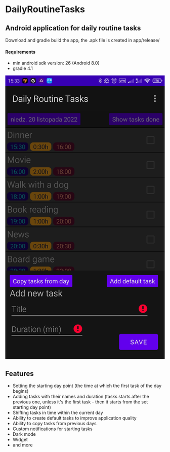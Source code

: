 # DailyRoutineTasks

## Android application for daily routine tasks

Download and gradle build the app, the .apk file is created in app/release/

#### Requirements
- min android sdk version: 26 (Android 8.0)
- gradle 4.1

![image](./image.jpg?raw=true "DailyRoutineTasks")

## Features
- Setting the starting day point (the time at which the first task of the day begins)
- Adding tasks with their names and duration (tasks starts after the previous one, unless it's the first task - then it starts from the set starting day point)
- Shifting tasks in time within the current day
- Ability to create default tasks to improve application quality
- Ability to copy tasks from previous days
- Custom notifications for starting tasks
- Dark mode
- Widget
- and more